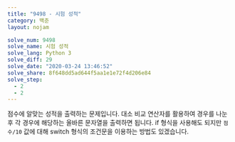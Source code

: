 ```yaml
---
title: "9498 - 시험 성적"
category: 백준
layout: nojam

solve_num: 9498
solve_name: 시험 성적
solve_lang: Python 3
solve_diff: 29
solve_date: "2020-03-24 13:46:52"
solve_share: 8f648dd5ad644f5aa1e1e72f4d206e84
solve_step:
  - 2
  - 2
---
```


점수에 알맞는 성적을 출력하는 문제입니다. 대소 비교 연산자를 활용하여 경우를 나눈 후 각 경우에 해당하는 올바른 문자열을 출력하면 됩니다. if 형식을 사용해도 되지만 `점수/10` 값에 대해 switch 형식의 조건문을 이용하는 방법도 있겠습니다.
